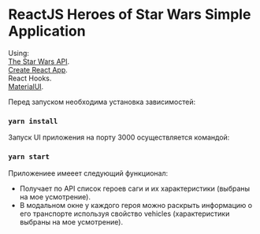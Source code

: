 
# ReactJS Heroes of Star Wars Simple Application

Using:  
[The Star Wars API](https://swapi.dev/).  
[Create React App](https://github.com/facebook/create-react-app).   
React Hooks.   
[MaterialUI](https://github.com/mui-org/material-ui).

Перед запуском необходима установка зависимостей:  
### `yarn install`
 
Запуск UI приложения на порту 3000 осуществляется командой:  
### `yarn start`

Приложениее имееет следующий функционал:  
- Получает по API список героев саги и их характеристики (выбраны на мое усмотрение).  
- В модальном окне у каждого героя можно раскрыть информацию о его транспорте используя свойство vehicles (характеристики выбраны на мое усмотрение).  
